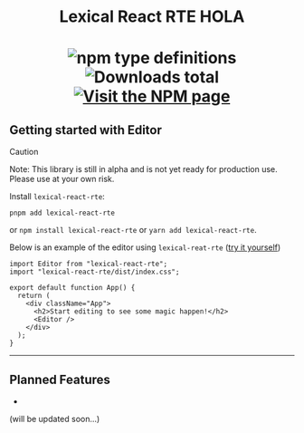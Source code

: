 <h1 align="center">Lexical React RTE HOLA<h1/>

<p align="center">
  <img alt="npm type definitions" src="https://img.shields.io/npm/types/lexical-react-rte?label=%20&logo=typescript&logoColor=white&style=flat-square">
  <img alt="Downloads total" src="https://img.shields.io/npm/dt/lexical-react-rte?label=Downloads&logo=deezer&logoColor=white&style=flat-square" />
  <a href="https://www.npmjs.com/package/lexical-react-rte">
    <img alt="Visit the NPM page" src="https://img.shields.io/npm/v/lexical-react-rte?color=orange&logo=npm&logoColor=white&style=flat-square"/>
  </a>
<p/>


## Getting started with Editor

> [!CAUTION]
> Note: This library is still in alpha and is not yet ready for production use. Please use at your own risk. 

Install `lexical-react-rte`:

```
pnpm add lexical-react-rte
```
or `npm install lexical-react-rte` or `yarn add lexical-react-rte`.

Below is an example of the editor using `lexical-reat-rte` ([try it yourself](https://codesandbox.io/p/sandbox/lexical-react-rte-5r4dpg?file=%2Fsrc%2FApp.tsx))

```tsx
import Editor from "lexical-react-rte";
import "lexical-react-rte/dist/index.css";

export default function App() {
  return (
    <div className="App">
      <h2>Start editing to see some magic happen!</h2>
      <Editor />
    </div>
  );
}

``` 

--- 

## Planned Features
 - 
(will be updated soon...)
